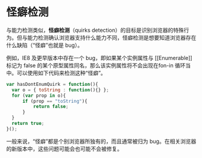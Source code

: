 # 怪癖检测

与能力检测类似，**怪癖检测**（quirks detection）的目标是识别浏览器的特殊行为。但与能力检测确认浏览器支持什么能力不同，怪癖检测是想要知道浏览器存在什么缺陷（“怪癖”也就是 bug）。

例如，IE8 及更早版本中存在一个 bug，即如果某个实例属性与 [[Enumerable]] 标记为 false 的某个原型属性同名，那么该实例属性将不会出现在fon-in 循环当中。可以使用如下代码来检测这种“怪癖”。

```javascript
var hasDontEnumQuirk = function(){
  var o = { toString : function(){} };
  for (var prop in o){
      if (prop == "toString"){
          return false;
      }
  }
  return true;
}();
```

一般来说，“怪癖”都是个别浏览器所独有的，而且通常被归为 bug。在相关浏览器的新版本中，这些问题可能会也可能不会被修复。